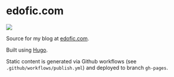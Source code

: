 # edofic.com

![](https://github.com/edofic/blog/workflows/publish/badge.svg)

Source for my blog at [edofic.com](https://edofic.com).

Built using [Hugo](https://gohugo.io).

Static content is generated via Github workflows (see `.github/workflows/publish.yml`)
and deployed to branch `gh-pages`.
